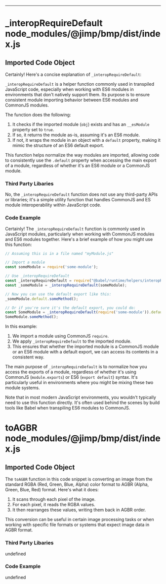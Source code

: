 

  

  

  
---
# _interopRequireDefault node_modules/@jimp/bmp/dist/index.js
## Imported Code Object
Certainly! Here's a concise explanation of `_interopRequireDefault`:

`_interopRequireDefault` is a helper function commonly used in transpiled JavaScript code, especially when working with ES6 modules in environments that don't natively support them. Its purpose is to ensure consistent module importing behavior between ES6 modules and CommonJS modules.

The function does the following:

1. It checks if the imported module (`obj`) exists and has an `__esModule` property set to `true`.
2. If so, it returns the module as-is, assuming it's an ES6 module.
3. If not, it wraps the module in an object with a `default` property, making it mimic the structure of an ES6 default export.

This function helps normalize the way modules are imported, allowing code to consistently use the `.default` property when accessing the main export of a module, regardless of whether it's an ES6 module or a CommonJS module.

### Third Party Libaries

No, the `_interopRequireDefault` function does not use any third-party APIs or libraries; it's a simple utility function that handles CommonJS and ES module interoperability within JavaScript code.

### Code Example

Certainly! The `_interopRequireDefault` function is commonly used in JavaScript modules, particularly when working with CommonJS modules and ES6 modules together. Here's a brief example of how you might use this function:

```javascript
// Assuming this is in a file named "myModule.js"

// Import a module
const someModule = require('some-module');

// Use _interopRequireDefault
const _interopRequireDefault = require("@babel/runtime/helpers/interopRequireDefault");
const _someModule = _interopRequireDefault(someModule);

// Now you can use the default export like this:
_someModule.default.someMethod();

// Or if you're sure it's the default export, you could do:
const SomeModule = _interopRequireDefault(require('some-module')).default;
SomeModule.someMethod();
```

In this example:

1. We import a module using CommonJS `require`.
2. We apply `_interopRequireDefault` to the imported module.
3. This ensures that whether the imported module is a CommonJS module or an ES6 module with a default export, we can access its contents in a consistent way.

The main purpose of `_interopRequireDefault` is to normalize how you access the exports of a module, regardless of whether it's using CommonJS (`module.exports`) or ES6 (`export default`) syntax. It's particularly useful in environments where you might be mixing these two module systems.

Note that in most modern JavaScript environments, you wouldn't typically need to use this function directly. It's often used behind the scenes by build tools like Babel when transpiling ES6 modules to CommonJS.

# toAGBR node_modules/@jimp/bmp/dist/index.js
## Imported Code Object
The `toAGBR` function in this code snippet is converting an image from the standard RGBA (Red, Green, Blue, Alpha) color format to AGBR (Alpha, Green, Blue, Red) format. Here's what it does:

1. It scans through each pixel of the image.
2. For each pixel, it reads the RGBA values.
3. It then rearranges these values, writing them back in AGBR order.

This conversion can be useful in certain image processing tasks or when working with specific file formats or systems that expect image data in AGBR format.

### Third Party Libaries

undefined

### Code Example

undefined


  